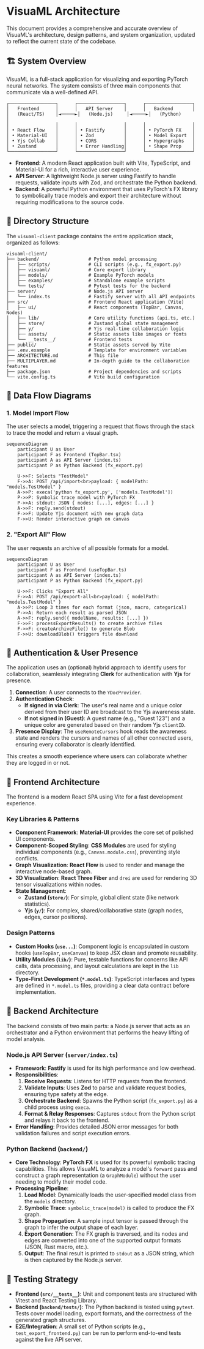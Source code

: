 # VisuaML Architecture

This document provides a comprehensive and accurate overview of VisuaML's architecture, design patterns, and system organization, updated to reflect the current state of the codebase.

## 🏗️ System Overview

VisuaML is a full-stack application for visualizing and exporting PyTorch neural networks. The system consists of three main components that communicate via a well-defined API.

```
┌─────────────────┐      ┌─────────────────┐      ┌─────────────────┐
│   Frontend      │      │   API Server    │      │   Backend       │
│   (React/TS)    │◄─────►│   (Node.js)     │◄─────►│   (Python)      │
│                 │      │                 │      │                 │
│ • React Flow    │      │ • Fastify       │      │ • PyTorch FX    │
│ • Material-UI   │      │ • Zod           │      │ • Model Export  │
│ • Yjs Collab    │      │ • CORS          │      │ • Hypergraphs   │
│ • Zustand       │      │ • Error Handling│      │ • Shape Prop    │
└─────────────────┘      └─────────────────┘      └─────────────────┘
```
-   **Frontend**: A modern React application built with Vite, TypeScript, and Material-UI for a rich, interactive user experience.
-   **API Server**: A lightweight Node.js server using Fastify to handle requests, validate inputs with Zod, and orchestrate the Python backend.
-   **Backend**: A powerful Python environment that uses PyTorch's FX library to symbolically trace models and export their architecture without requiring modifications to the source code.

## 📁 Directory Structure

The `visuaml-client` package contains the entire application stack, organized as follows:

```
visuaml-client/
├── backend/                  # Python model processing
│   ├── scripts/              # CLI scripts (e.g., fx_export.py)
│   ├── visuaml/              # Core export library
│   ├── models/               # Example PyTorch models
│   ├── examples/             # Standalone example scripts
│   └── tests/                # Pytest tests for the backend
├── server/                   # Node.js API server
│   └── index.ts              # Fastify server with all API endpoints
├── src/                      # Frontend React application (Vite)
│   ├── ui/                   # React components (TopBar, Canvas, Nodes)
│   ├── lib/                  # Core utility functions (api.ts, etc.)
│   ├── store/                # Zustand global state management
│   ├── y/                    # Yjs real-time collaboration logic
│   ├── assets/               # Static assets like images or fonts
│   └── __tests__/            # Frontend tests
├── public/                   # Static assets served by Vite
├── .env.example              # Template for environment variables
├── ARCHITECTURE.md           # This file
├── MULTIPLAYER.md            # In-depth guide to the collaboration features
├── package.json              # Project dependencies and scripts
└── vite.config.ts            # Vite build configuration
```

## 🔄 Data Flow Diagrams

### 1. Model Import Flow

The user selects a model, triggering a request that flows through the stack to trace the model and return a visual graph.

```mermaid
sequenceDiagram
    participant U as User
    participant F as Frontend (TopBar.tsx)
    participant A as API Server (index.ts)
    participant P as Python Backend (fx_export.py)

    U->>F: Selects "TestModel"
    F->>A: POST /api/import<br>payload: { modelPath: "models.TestModel" }
    A->>P: execa('python fx_export.py', ['models.TestModel'])
    P->>P: Symbolic trace model with PyTorch FX
    P->>A: stdout: JSON { nodes: [...], edges: [...] }
    A->>F: reply.send(stdout)
    F->>F: Update Yjs document with new graph data
    F->>U: Render interactive graph on canvas
```

### 2. "Export All" Flow

The user requests an archive of all possible formats for a model.

```mermaid
sequenceDiagram
    participant U as User
    participant F as Frontend (useTopBar.ts)
    participant A as API Server (index.ts)
    participant P as Python Backend (fx_export.py)

    U->>F: Clicks "Export All"
    F->>A: POST /api/export-all<br>payload: { modelPath: "models.TestModel" }
    A->>P: Loop 3 times for each format (json, macro, categorical)
    P->>A: Return each result as parsed JSON
    A->>F: reply.send({ modelName, results: [...] })
    F->>F: processExportResults() to create archive files
    F->>F: createArchiveFile() to generate Blob
    F->>U: downloadBlob() triggers file download
```

## 🔐 Authentication & User Presence

The application uses an (optional) hybrid approach to identify users for collaboration, seamlessly integrating **Clerk** for authentication with **Yjs** for presence.

1.  **Connection**: A user connects to the `YDocProvider`.
2.  **Authentication Check**:
    *   **If signed in via Clerk**: The user's real name and a unique color derived from their user ID are broadcast to the Yjs awareness state.
    *   **If not signed in (Guest)**: A guest name (e.g., "Guest 123") and a unique color are generated based on their random Yjs `clientID`.
3.  **Presence Display**: The `useRemoteCursors` hook reads the awareness state and renders the cursors and names of all other connected users, ensuring every collaborator is clearly identified.

This creates a smooth experience where users can collaborate whether they are logged in or not.

## 🎨 Frontend Architecture

The frontend is a modern React SPA using Vite for a fast development experience.

### Key Libraries & Patterns

-   **Component Framework**: **Material-UI** provides the core set of polished UI components.
-   **Component-Scoped Styling**: **CSS Modules** are used for styling individual components (e.g., `Canvas.module.css`), preventing style conflicts.
-   **Graph Visualization**: **React Flow** is used to render and manage the interactive node-based graph.
-   **3D Visualization**: **React Three Fiber** and `drei` are used for rendering 3D tensor visualizations within nodes.
-   **State Management**:
    *   **Zustand (`store/`)**: For simple, global client state (like network statistics).
    *   **Yjs (`y/`)**: For complex, shared/collaborative state (graph nodes, edges, cursor positions).

### Design Patterns

-   **Custom Hooks (`use...`)**: Component logic is encapsulated in custom hooks (`useTopBar`, `useCanvas`) to keep JSX clean and promote reusability.
-   **Utility Modules (`lib/`)**: Pure, testable functions for concerns like API calls, data processing, and layout calculations are kept in the `lib` directory.
-   **Type-First Development (`*.model.ts`)**: TypeScript interfaces and types are defined in `*.model.ts` files, providing a clear data contract before implementation.

## 🔧 Backend Architecture

The backend consists of two main parts: a Node.js server that acts as an orchestrator and a Python environment that performs the heavy lifting of model analysis.

### Node.js API Server (`server/index.ts`)

-   **Framework**: **Fastify** is used for its high performance and low overhead.
-   **Responsibilities**:
    1.  **Receive Requests**: Listens for HTTP requests from the frontend.
    2.  **Validate Inputs**: Uses **Zod** to parse and validate request bodies, ensuring type safety at the edge.
    3.  **Orchestrate Backend**: Spawns the Python script (`fx_export.py`) as a child process using `execa`.
    4.  **Format & Relay Responses**: Captures `stdout` from the Python script and relays it back to the frontend.
-   **Error Handling**: Provides detailed JSON error messages for both validation failures and script execution errors.

### Python Backend (`backend/`)

-   **Core Technology**: **PyTorch FX** is used for its powerful symbolic tracing capabilities. This allows VisuaML to analyze a model's `forward` pass and construct a graph representation (a `GraphModule`) without the user needing to modify their model code.
-   **Processing Pipeline**:
    1.  **Load Model**: Dynamically loads the user-specified model class from the `models` directory.
    2.  **Symbolic Trace**: `symbolic_trace(model)` is called to produce the FX graph.
    3.  **Shape Propagation**: A sample input tensor is passed through the graph to infer the output shape of each layer.
    4.  **Export Generation**: The FX graph is traversed, and its nodes and edges are converted into one of the supported output formats (JSON, Rust macro, etc.).
    5.  **Output**: The final result is printed to `stdout` as a JSON string, which is then captured by the Node.js server.

## 🧪 Testing Strategy

-   **Frontend (`src/__tests__`)**: Unit and component tests are structured with Vitest and React Testing Library.
-   **Backend (`backend/tests/`)**: The Python backend is tested using `pytest`. Tests cover model loading, export formats, and the correctness of the generated graph structures.
-   **E2E/Integration**: A small set of Python scripts (e.g., `test_export_frontend.py`) can be run to perform end-to-end tests against the live API server.